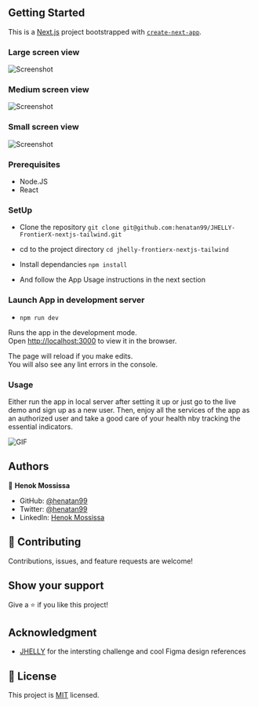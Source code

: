 ## Getting Started

This is a [Next.js](https://nextjs.org/) project bootstrapped with [`create-next-app`](https://github.com/vercel/next.js/tree/canary/packages/create-next-app).

### Large screen view

![Screenshot](docs/lg.gif)

### Medium screen view

![Screenshot](docs/md.gif)

### Small screen view

![Screenshot](docs/sm.gif)


### Prerequisites

- Node.JS
- React

### SetUp 
- Clone the repository 
`git clone git@github.com:henatan99/JHELLY-FrontierX-nextjs-tailwind.git`

- cd to the project directory 
`cd jhelly-frontierx-nextjs-tailwind`

- Install dependancies 
`npm install`

- And follow the App Usage instructions in the next section

### Launch App in development server
- `npm run dev`

Runs the app in the development mode.\
Open [http://localhost:3000](http://localhost:3000) to view it in the browser.

The page will reload if you make edits.\
You will also see any lint errors in the console.

### Usage
Either run the app in local server after setting it up or just go to the live demo and sign up as a new user. Then, enjoy all the services of the app as an authorized user and take a good care of your health nby tracking the essential indicators.

![GIF](docs/chrome-capture.gif)

## Authors

👤 **Henok Mossissa**

- GitHub: [@henatan99](https://github.com/henatan99)
- Twitter: [@henatan99](https://twitter.com/henatan99)
- LinkedIn: [Henok Mossissa](https://www.linkedin.com/in/henok-mekonnen-2a251613/)

## :handshake: Contributing

Contributions, issues, and feature requests are welcome!

## Show your support

Give a :star:️ if you like this project!

## Acknowledgment 

- [JHELLY](https://jhely.com/bo) for the intersting challenge and cool Figma design references 

## :memo: License

This project is [MIT](./LICENSE) licensed.

